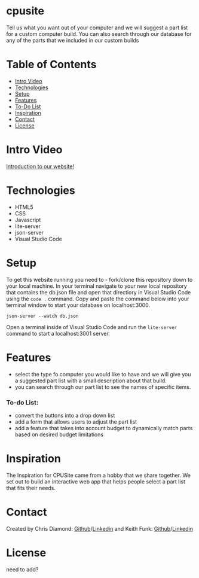 # cpusite
Tell us what you want out of your computer and we will suggest a part list for a custom computer build. You can also search through our database for any of the parts that we included in our custom builds

# Table of Contents
 - [Intro Video](#intro-video)
 - [Technologies](#technologies)
 - [Setup](#setup)
 - [Features](#features)
 - [To-Do List](#to-do-list)
 - [Inspiration](#inspiration)
 - [Contact](#contact)
 - [License](#license)

# Intro Video
[Introduction to our website!](https://www.youtube.com/watch?v=m2oY6DGa_9U)

# Technologies
 - HTML5
 - CSS
 - Javascript
 - lite-server
 - json-server
 - Visual Studio Code

# Setup 
To get this website running you need to - fork/clone this repository down to your local machine. In your terminal navigate to your new local repository that contains the db.json file and open that directiory in Visual Studio Code using the `code .` command.
Copy and paste the command below into your terminal window to start your database on localhost:3000.
```
json-server --watch db.json
```
Open a terminal inside of Visual Studio Code and run the `lite-server` command to start a localhost:3001 server.

# Features
 - select the type fo computer you would like to have and we will give you a suggested part list with a small description about that build.
 - you can search through our part list to see the names of specific items.

### To-do List:
 - convert the buttons into a drop down list
 - add a form that allows users to adjust the part list
 - add a feature that takes into account budget to dynamically match parts based on desired budget limitations

# Inspiration
The Inspiration for CPUSite came from a hobby that we share together. We set out to build an interactive web app that helps people select a part list that fits their needs.

# Contact
Created by Chris Diamond: [Github](https://github.com/cdiamond3)/[Linkedin](https://www.linkedin.com/in/chrisdiamondeng/) and Keith Funk: [Github](https://github.com/Sunset05)/[Linkedin](https://www.linkedin.com/in/keith-funk-7082a315b/)

# License
need to add?
